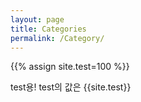 ```yaml
---
layout: page
title: Categories
permalink: /Category/
---
```

{{% assign site.test=100 %}}

test용! test의 값은 {{site.test}}
